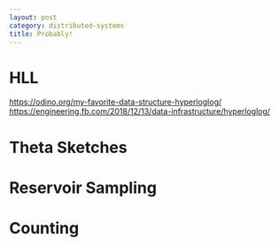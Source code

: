 ```yaml
---
layout: post
category: distributed-systems
title: Probably!
---
```


# HLL

https://odino.org/my-favorite-data-structure-hyperloglog/
https://engineering.fb.com/2018/12/13/data-infrastructure/hyperloglog/

# Theta Sketches

# Reservoir Sampling

# Counting
